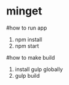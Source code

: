 # minget

#how to run app
1. npm install
2. npm start

#how to make build
1. install gulp globally
2. gulp build
